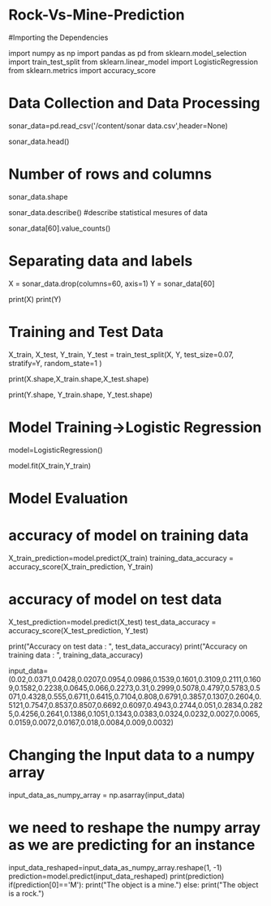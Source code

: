 # Rock-Vs-Mine-Prediction
#Importing the Dependencies


import numpy as np
import pandas as pd
from sklearn.model_selection import train_test_split
from sklearn.linear_model import LogisticRegression
from sklearn.metrics import accuracy_score

# Data Collection and Data Processing




sonar_data=pd.read_csv('/content/sonar data.csv',header=None)

sonar_data.head()

# Number of rows and columns
sonar_data.shape

sonar_data.describe()  #describe statistical mesures of data

sonar_data[60].value_counts()

# Separating data and labels
X = sonar_data.drop(columns=60, axis=1)
Y = sonar_data[60]

print(X)
print(Y)


# Training and Test Data

X_train, X_test, Y_train, Y_test = train_test_split(X, Y, test_size=0.07, stratify=Y, random_state=1 )

print(X.shape,X_train.shape,X_test.shape)

print(Y.shape, Y_train.shape, Y_test.shape)

# Model Training->Logistic Regression


model=LogisticRegression()

model.fit(X_train,Y_train)

# Model Evaluation

# accuracy of model on training data
X_train_prediction=model.predict(X_train)
training_data_accuracy = accuracy_score(X_train_prediction, Y_train)

# accuracy of model on test data
X_test_prediction=model.predict(X_test)
test_data_accuracy = accuracy_score(X_test_prediction, Y_test)

print("Accuracy on test data : ", test_data_accuracy)
print("Accuracy on training data : ", training_data_accuracy)

input_data=(0.02,0.0371,0.0428,0.0207,0.0954,0.0986,0.1539,0.1601,0.3109,0.2111,0.1609,0.1582,0.2238,0.0645,0.066,0.2273,0.31,0.2999,0.5078,0.4797,0.5783,0.5071,0.4328,0.555,0.6711,0.6415,0.7104,0.808,0.6791,0.3857,0.1307,0.2604,0.5121,0.7547,0.8537,0.8507,0.6692,0.6097,0.4943,0.2744,0.051,0.2834,0.2825,0.4256,0.2641,0.1386,0.1051,0.1343,0.0383,0.0324,0.0232,0.0027,0.0065,0.0159,0.0072,0.0167,0.018,0.0084,0.009,0.0032)
# Changing the Input data to a numpy array
input_data_as_numpy_array = np.asarray(input_data)
# we need to reshape the numpy array as we are predicting for an instance
input_data_reshaped=input_data_as_numpy_array.reshape(1, -1)
prediction=model.predict(input_data_reshaped)
print(prediction)
if(prediction[0]=='M'):
  print("The object is a mine.")
else:
  print("The object is a rock.")
